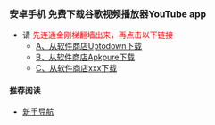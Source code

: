 ### 安卓手机 免费下载谷歌视频播放器YouTube app
- 请<font color="Red"> 先连通金刚梯翻墙出来，再点击以下链接</font>
  - [A、从软件商店Uptodown下载](https://youtube.cn.uptodown.com/android/download)
  - [B、从软件商店Apkpure下载]()
  - [C、从软件商店xxx下载]()

#### 推荐阅读
- [新手导航](https://a2zitpro.github.io/web/guide)
